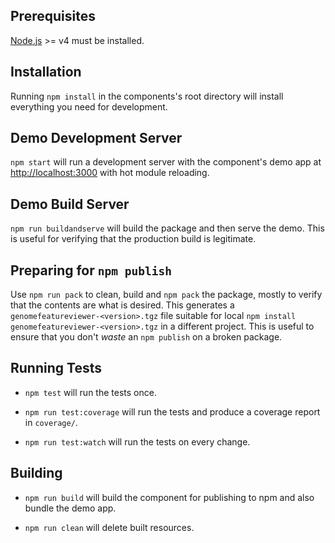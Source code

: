 ## Prerequisites

[Node.js](http://nodejs.org/) >= v4 must be installed.

## Installation

Running `npm install` in the components's root directory will install everything
you need for development.

## Demo Development Server

`npm start` will run a development server with the component's demo app at
[http://localhost:3000](http://localhost:3000) with hot module reloading.

## Demo Build Server

`npm run buildandserve` will build the package and then serve the demo. This is
useful for verifying that the production build is legitimate.

## Preparing for `npm publish`

Use `npm run pack` to clean, build and `npm pack` the package, mostly to verify
that the contents are what is desired. This generates a
`genomefeatureviewer-<version>.tgz` file suitable for local
`npm install genomefeatureviewer-<version>.tgz` in a different project. This is
useful to ensure that you don't _waste_ an `npm publish` on a broken package.

## Running Tests

- `npm test` will run the tests once.

- `npm run test:coverage` will run the tests and produce a coverage report in
  `coverage/`.

- `npm run test:watch` will run the tests on every change.

## Building

- `npm run build` will build the component for publishing to npm and also bundle
  the demo app.

- `npm run clean` will delete built resources.
